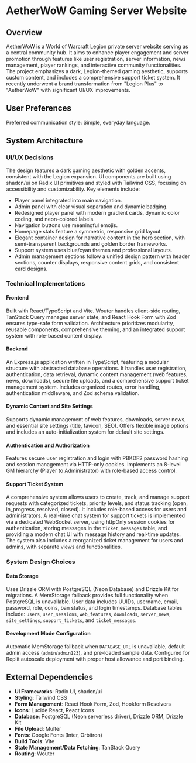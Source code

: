 # AetherWoW Gaming Server Website

## Overview
AetherWoW is a World of Warcraft Legion private server website serving as a central community hub. It aims to enhance player engagement and server promotion through features like user registration, server information, news management, player rankings, and interactive community functionalities. The project emphasizes a dark, Legion-themed gaming aesthetic, supports custom content, and includes a comprehensive support ticket system. It recently underwent a brand transformation from "Legion Plus" to "AetherWoW" with significant UI/UX improvements.

## User Preferences
Preferred communication style: Simple, everyday language.

## System Architecture

### UI/UX Decisions
The design features a dark gaming aesthetic with golden accents, consistent with the Legion expansion. UI components are built using shadcn/ui on Radix UI primitives and styled with Tailwind CSS, focusing on accessibility and customizability. Key elements include:
- Player panel integrated into main navigation.
- Admin panel with clear visual separation and dynamic badging.
- Redesigned player panel with modern gradient cards, dynamic color coding, and neon-colored labels.
- Navigation buttons use meaningful emojis.
- Homepage stats feature a symmetric, responsive grid layout.
- Elegant container design for narrative content in the hero section, with semi-transparent backgrounds and golden border frameworks.
- Support system uses blue/cyan themes and professional layouts.
- Admin management sections follow a unified design pattern with header sections, counter displays, responsive content grids, and consistent card designs.

### Technical Implementations

#### Frontend
Built with React/TypeScript and Vite. Wouter handles client-side routing, TanStack Query manages server state, and React Hook Form with Zod ensures type-safe form validation. Architecture prioritizes modularity, reusable components, comprehensive theming, and an integrated support system with role-based content display.

#### Backend
An Express.js application written in TypeScript, featuring a modular structure with abstracted database operations. It handles user registration, authentication, data retrieval, dynamic content management (web features, news, downloads), secure file uploads, and a comprehensive support ticket management system. Includes organized routes, error handling, authentication middleware, and Zod schema validation.

#### Dynamic Content and Site Settings
Supports dynamic management of web features, downloads, server news, and essential site settings (title, favicon, SEO). Offers flexible image options and includes an auto-initialization system for default site settings.

#### Authentication and Authorization
Features secure user registration and login with PBKDF2 password hashing and session management via HTTP-only cookies. Implements an 8-level GM hierarchy (Player to Administrator) with role-based access control.

#### Support Ticket System
A comprehensive system allows users to create, track, and manage support requests with categorized tickets, priority levels, and status tracking (open, in_progress, resolved, closed). It includes role-based access for users and administrators. A real-time chat system for support tickets is implemented via a dedicated WebSocket server, using httpOnly session cookies for authentication, storing messages in the `ticket_messages` table, and providing a modern chat UI with message history and real-time updates. The system also includes a reorganized ticket management for users and admins, with separate views and functionalities.

### System Design Choices

#### Data Storage
Uses Drizzle ORM with PostgreSQL (Neon Database) and Drizzle Kit for migrations. A MemStorage fallback provides full functionality when PostgreSQL is unavailable. User data includes UUIDs, username, email, password, role, coins, ban status, and login timestamps.
Database tables include: `users`, `user_sessions`, `web_features`, `downloads`, `server_news`, `site_settings`, `support_tickets`, and `ticket_messages`.

#### Development Mode Configuration
Automatic MemStorage fallback when `DATABASE_URL` is unavailable, default admin access (`admin`/`admin123`), and pre-loaded sample data. Configured for Replit autoscale deployment with proper host allowance and port binding.

## External Dependencies
- **UI Frameworks**: Radix UI, shadcn/ui
- **Styling**: Tailwind CSS
- **Form Management**: React Hook Form, Zod, Hookform Resolvers
- **Icons**: Lucide React, React Icons
- **Database**: PostgreSQL (Neon serverless driver), Drizzle ORM, Drizzle Kit
- **File Upload**: Multer
- **Fonts**: Google Fonts (Inter, Orbitron)
- **Build Tools**: Vite
- **State Management/Data Fetching**: TanStack Query
- **Routing**: Wouter